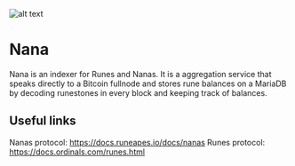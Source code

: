 
![alt text](https://i.ibb.co/hdfS3k8/rundexer-Banner-1.png)

# Nana
Nana is an indexer for Runes and Nanas.
It is a aggregation service that speaks directly to a Bitcoin fullnode and stores rune balances on a MariaDB by decoding runestones in every block and keeping track of balances.

## Useful links
Nanas protocol: https://docs.runeapes.io/docs/nanas
Runes protocol: https://docs.ordinals.com/runes.html
